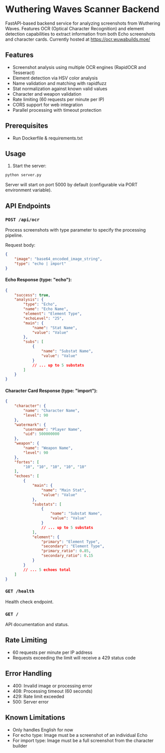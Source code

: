# Wuthering Waves Scanner Backend

FastAPI-based backend service for analyzing screenshots from Wuthering Waves. Features OCR (Optical Character Recognition) and element detection capabilities to extract information from both Echo screenshots and character cards. 
Currently hosted at https://ocr.wuwabuilds.moe/

## Features

- Screenshot analysis using multiple OCR engines (RapidOCR and Tesseract)
- Element detection via HSV color analysis
- Name validation and matching with rapidfuzz
- Stat normalization against known valid values
- Character and weapon validation
- Rate limiting (60 requests per minute per IP)
- CORS support for web integration
- Parallel processing with timeout protection

## Prerequisites

- Run Dockerfile & requirements.txt

## Usage

1. Start the server:
```bash
python server.py
```

Server will start on port 5000 by default (configurable via PORT environment variable).

## API Endpoints

### `POST /api/ocr`
Process screenshots with type parameter to specify the processing pipeline.

Request body:
```json
{
    "image": "base64_encoded_image_string",
    "type": "echo | import"
}
```

#### Echo Response (type: "echo"):
```json
{
    "success": true,
    "analysis": {
        "type": "Echo",
        "name": "Echo Name",
        "element": "Element Type",
        "echoLevel": "25",
        "main": {
            "name": "Stat Name",
            "value": "Value"
        },
        "subs": [
            {
                "name": "Substat Name",
                "value": "Value"
            }
            // ... up to 5 substats
        ]
    }
}
```

#### Character Card Response (type: "import"):
```json
{
    "character": {
        "name": "Character Name",
        "level": 90
    },
    "watermark": {
        "username": "Player Name",
        "uid": 500000000
    },
    "weapon": {
        "name": "Weapon Name",
        "level": 90
    },
    "fortes": [
        "10", "10", "10", "10", "10"
    ],
    "echoes": [
        {
            "main": {
                "name": "Main Stat",
                "value": "Value"
            },
            "substats": [
                {
                    "name": "Substat Name",
                    "value": "Value"
                }
                // ... up to 5 substats
            ],
            "element": {
                "primary": "Element Type",
                "secondary": "Element Type",
                "primary_ratio": 0.85,
                "secondary_ratio": 0.15
            }
        }
        // ... 5 echoes total
    ]
}
```

### `GET /health`
Health check endpoint.

### `GET /`
API documentation and status.

## Rate Limiting

- 60 requests per minute per IP address
- Requests exceeding the limit will receive a 429 status code

## Error Handling

- 400: Invalid image or processing error
- 408: Processing timeout (60 seconds)
- 429: Rate limit exceeded
- 500: Server error

## Known Limitations

- Only handles English for now
- For echo type: Image must be a screenshot of an individual Echo
- For import type: Image must be a full screenshot from the character builder